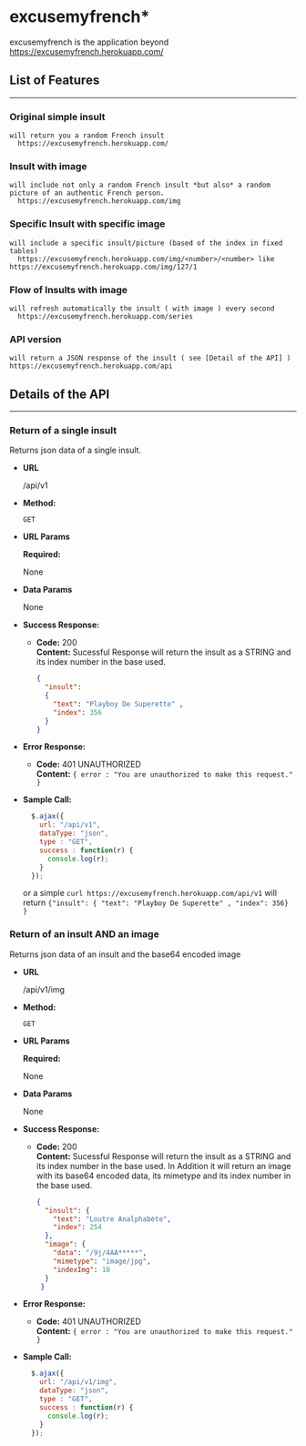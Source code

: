# excusemyfrench*


excusemyfrench is the application beyond https://excusemyfrench.herokuapp.com/ 



## List of Features
----

### Original simple insult
    will return you a random French insult
      https://excusemyfrench.herokuapp.com/

### Insult with image
    will include not only a random French insult *but also* a random picture of an authentic French person.
      https://excusemyfrench.herokuapp.com/img 

### Specific Insult with specific image
    will include a specific insult/picture (based of the index in fixed tables)
      https://excusemyfrench.herokuapp.com/img/<number>/<number> like https://excusemyfrench.herokuapp.com/img/127/1

### Flow of Insults with image
    will refresh automatically the insult ( with image ) every second
      https://excusemyfrench.herokuapp.com/series      

### API version
    will return a JSON response of the insult ( see [Detail of the API] )
    https://excusemyfrench.herokuapp.com/api 

## Details of the API
----

### Return of a single insult
  Returns json data of a single insult.

* **URL**

  /api/v1

* **Method:**

  `GET`
  
*  **URL Params**

   **Required:**
 
   None

* **Data Params**

  None

* **Success Response:**

  * **Code:** 200 <br />
    **Content:** Sucessful Response will return the insult as a STRING and its index number in the base used.

    ```json
    { 
      "insult": 
      { 
        "text": "Playboy De Superette" , 
        "index": 356
      } 
    }
    ```

 
* **Error Response:**

  * **Code:** 401 UNAUTHORIZED <br />
    **Content:** `{ error : "You are unauthorized to make this request." }`

* **Sample Call:**

  ```javascript
    $.ajax({
      url: "/api/v1",
      dataType: "json",
      type : "GET",
      success : function(r) {
        console.log(r);
      }
    });
  ```

  or a simple
`curl https://excusemyfrench.herokuapp.com/api/v1` will return 
`{"insult": { "text": "Playboy De Superette" , "index": 356} }`


### Return of an insult AND an image
  Returns json data of an insult and the base64 encoded image

* **URL**

  /api/v1/img

* **Method:**

  `GET`
  
*  **URL Params**

   **Required:**
 
   None

* **Data Params**

  None

* **Success Response:**

  * **Code:** 200 <br />
    **Content:** Sucessful Response will return the insult as a STRING and its index number in the base used.
    In Addition it will return an image with its base64 encoded data, its mimetype and its index number in the base used.

    ```json
    {
      "insult": {
        "text": "Loutre Analphabète",
        "index": 254
      },
      "image": {
        "data": "/9j/4AA*****",
        "mimetype": "image/jpg",
        "indexImg": 10
      }
     }  
    ```

 
* **Error Response:**

  * **Code:** 401 UNAUTHORIZED <br />
    **Content:** `{ error : "You are unauthorized to make this request." }`

* **Sample Call:**

  ```javascript
    $.ajax({
      url: "/api/v1/img",
      dataType: "json",
      type : "GET",
      success : function(r) {
        console.log(r);
      }
    });
  ```

